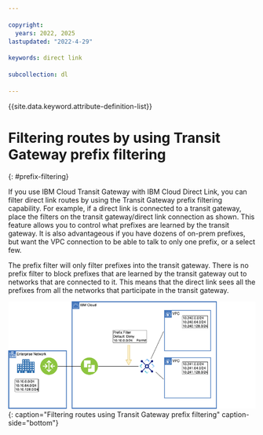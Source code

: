 ```yaml
---

copyright:
  years: 2022, 2025
lastupdated: "2022-4-29"

keywords: direct link

subcollection: dl

---
```


{{site.data.keyword.attribute-definition-list}}

# Filtering routes by using Transit Gateway prefix filtering
{: #prefix-filtering}

If you use IBM Cloud Transit Gateway with IBM Cloud Direct Link, you can filter direct link routes by using the Transit Gateway prefix filtering capability. For example, if a direct link is connected to a transit gateway, place the filters on the transit gateway/direct link connection as shown. This feature allows you to control what prefixes are learned by the transit gateway. It is also advantageous if you have dozens of on-prem prefixes, but want the VPC connection to be able to talk to only one prefix, or a select few. 

The prefix filter will only filter prefixes into the transit gateway. There is no prefix filter to block prefixes that are learned by the transit gateway out to networks that are connected to it. This means that the direct link sees all the prefixes from all the networks that participate in the transit gateway. 

![Filtering routes by using Transit Gateway prefix filtering](/images/prefix-filter-transit-gateway.png){: caption="Filtering routes using Transit Gateway prefix filtering" caption-side="bottom"}
